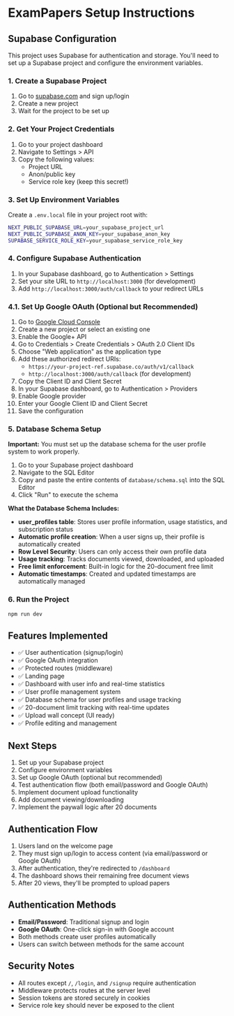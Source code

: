 # ExamPapers Setup Instructions

## Supabase Configuration

This project uses Supabase for authentication and storage. You'll need to set up a Supabase project and configure the environment variables.

### 1. Create a Supabase Project

1. Go to [supabase.com](https://supabase.com) and sign up/login
2. Create a new project
3. Wait for the project to be set up

### 2. Get Your Project Credentials

1. Go to your project dashboard
2. Navigate to Settings > API
3. Copy the following values:
   - Project URL
   - Anon/public key
   - Service role key (keep this secret!)

### 3. Set Up Environment Variables

Create a `.env.local` file in your project root with:

```bash
NEXT_PUBLIC_SUPABASE_URL=your_supabase_project_url
NEXT_PUBLIC_SUPABASE_ANON_KEY=your_supabase_anon_key
SUPABASE_SERVICE_ROLE_KEY=your_supabase_service_role_key
```

### 4. Configure Supabase Authentication

1. In your Supabase dashboard, go to Authentication > Settings
2. Set your site URL to `http://localhost:3000` (for development)
3. Add `http://localhost:3000/auth/callback` to your redirect URLs

### 4.1. Set Up Google OAuth (Optional but Recommended)

1. Go to [Google Cloud Console](https://console.cloud.google.com/)
2. Create a new project or select an existing one
3. Enable the Google+ API
4. Go to Credentials > Create Credentials > OAuth 2.0 Client IDs
5. Choose "Web application" as the application type
6. Add these authorized redirect URIs:
   - `https://your-project-ref.supabase.co/auth/v1/callback`
   - `http://localhost:3000/auth/callback` (for development)
7. Copy the Client ID and Client Secret
8. In your Supabase dashboard, go to Authentication > Providers
9. Enable Google provider
10. Enter your Google Client ID and Client Secret
11. Save the configuration

### 5. Database Schema Setup

**Important:** You must set up the database schema for the user profile system to work properly.

1. Go to your Supabase project dashboard
2. Navigate to the SQL Editor
3. Copy and paste the entire contents of `database/schema.sql` into the SQL Editor
4. Click "Run" to execute the schema

**What the Database Schema Includes:**

- **user_profiles table**: Stores user profile information, usage statistics, and subscription status
- **Automatic profile creation**: When a user signs up, their profile is automatically created
- **Row Level Security**: Users can only access their own profile data
- **Usage tracking**: Tracks documents viewed, downloaded, and uploaded
- **Free limit enforcement**: Built-in logic for the 20-document free limit
- **Automatic timestamps**: Created and updated timestamps are automatically managed

### 6. Run the Project

```bash
npm run dev
```

## Features Implemented

- ✅ User authentication (signup/login)
- ✅ Google OAuth integration
- ✅ Protected routes (middleware)
- ✅ Landing page
- ✅ Dashboard with user info and real-time statistics
- ✅ User profile management system
- ✅ Database schema for user profiles and usage tracking
- ✅ 20-document limit tracking with real-time updates
- ✅ Upload wall concept (UI ready)
- ✅ Profile editing and management

## Next Steps

1. Set up your Supabase project
2. Configure environment variables
3. Set up Google OAuth (optional but recommended)
4. Test authentication flow (both email/password and Google OAuth)
5. Implement document upload functionality
6. Add document viewing/downloading
7. Implement the paywall logic after 20 documents

## Authentication Flow

1. Users land on the welcome page
2. They must sign up/login to access content (via email/password or Google OAuth)
3. After authentication, they're redirected to `/dashboard`
4. The dashboard shows their remaining free document views
5. After 20 views, they'll be prompted to upload papers

## Authentication Methods

- **Email/Password**: Traditional signup and login
- **Google OAuth**: One-click sign-in with Google account
- Both methods create user profiles automatically
- Users can switch between methods for the same account

## Security Notes

- All routes except `/`, `/login`, and `/signup` require authentication
- Middleware protects routes at the server level
- Session tokens are stored securely in cookies
- Service role key should never be exposed to the client
